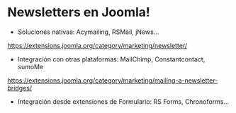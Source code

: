 # Newsletters en Joomla!
- Soluciones nativas: Acymailing, RSMail, jNews...

https://extensions.joomla.org/category/marketing/newsletter/

- Integración con otras plataformas: MailChimp, Constantcontact, sumoMe

https://extensions.joomla.org/category/marketing/mailing-a-newsletter-bridges/

- Integración desde extensiones de Formulario: RS Forms, Chronoforms...
